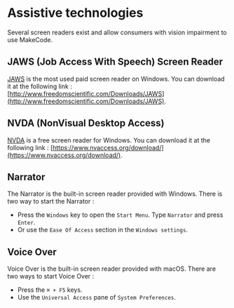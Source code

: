 # Assistive technologies

Several screen readers exist and allow consumers with vision impairment to use MakeCode.

## JAWS (Job Access With Speech) Screen Reader

[JAWS](http://www.freedomscientific.com/Products/Blindness/JAWS) is the most used paid screen reader on Windows. You can download it at the following link : [http://www.freedomscientific.com/Downloads/JAWS](http://www.freedomscientific.com/Downloads/JAWS).

## NVDA (NonVisual Desktop Access)

[NVDA](https://www.nvaccess.org/) is a free screen reader for Windows. You can download it at the following link : [https://www.nvaccess.org/download/](https://www.nvaccess.org/download/).

## Narrator

The Narrator is the built-in screen reader provided with Windows. There is two way to start the Narrator :
* Press the ``Windows`` key to open the ``Start Menu``. Type ``Narrator`` and press ``Enter``.
* Or use the ``Ease Of Access`` section in the ``Windows settings``.

## Voice Over

Voice Over is the built-in screen reader provided with macOS. There are two ways to start Voice Over :
* Press the ``⌘ + F5`` keys.
* Use the ``Universal Access`` pane of ``System Preferences``.
